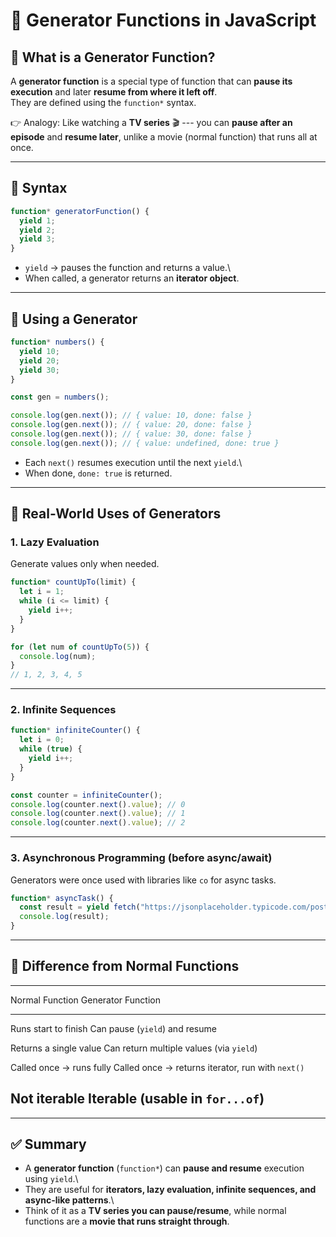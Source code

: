 # 🔄 Generator Functions in JavaScript

## 🔹 What is a Generator Function?

A **generator function** is a special type of function that can **pause
its execution** and later **resume from where it left off**.\
They are defined using the `function*` syntax.

👉 Analogy: Like watching a **TV series** 🎬 --- you can **pause after
an episode** and **resume later**, unlike a movie (normal function) that
runs all at once.

------------------------------------------------------------------------

## 🔹 Syntax

``` js
function* generatorFunction() {
  yield 1;
  yield 2;
  yield 3;
}
```

-   `yield` → pauses the function and returns a value.\
-   When called, a generator returns an **iterator object**.

------------------------------------------------------------------------

## 🔹 Using a Generator

``` js
function* numbers() {
  yield 10;
  yield 20;
  yield 30;
}

const gen = numbers();

console.log(gen.next()); // { value: 10, done: false }
console.log(gen.next()); // { value: 20, done: false }
console.log(gen.next()); // { value: 30, done: false }
console.log(gen.next()); // { value: undefined, done: true }
```

-   Each `next()` resumes execution until the next `yield`.\
-   When done, `done: true` is returned.

------------------------------------------------------------------------

## 🔹 Real-World Uses of Generators

### 1. **Lazy Evaluation**

Generate values only when needed.

``` js
function* countUpTo(limit) {
  let i = 1;
  while (i <= limit) {
    yield i++;
  }
}

for (let num of countUpTo(5)) {
  console.log(num);
}
// 1, 2, 3, 4, 5
```

------------------------------------------------------------------------

### 2. **Infinite Sequences**

``` js
function* infiniteCounter() {
  let i = 0;
  while (true) {
    yield i++;
  }
}

const counter = infiniteCounter();
console.log(counter.next().value); // 0
console.log(counter.next().value); // 1
console.log(counter.next().value); // 2
```

------------------------------------------------------------------------

### 3. **Asynchronous Programming (before async/await)**

Generators were once used with libraries like `co` for async tasks.

``` js
function* asyncTask() {
  const result = yield fetch("https://jsonplaceholder.typicode.com/posts/1");
  console.log(result);
}
```

------------------------------------------------------------------------

## 🔹 Difference from Normal Functions

  -----------------------------------------------------------------------
  Normal Function                 Generator Function
  ------------------------------- ---------------------------------------
  Runs start to finish            Can pause (`yield`) and resume

  Returns a single value          Can return multiple values (via
                                  `yield`)

  Called once → runs fully        Called once → returns iterator, run
                                  with `next()`

  Not iterable                    Iterable (usable in `for...of`)
  -----------------------------------------------------------------------

------------------------------------------------------------------------

## ✅ Summary

-   A **generator function** (`function*`) can **pause and resume**
    execution using `yield`.\
-   They are useful for **iterators, lazy evaluation, infinite
    sequences, and async-like patterns**.\
-   Think of it as a **TV series you can pause/resume**, while normal
    functions are a **movie that runs straight through**.
